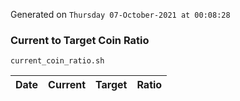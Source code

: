 Generated on `Thursday 07-October-2021 at 00:08:28`

### Current to Target Coin Ratio
`current_coin_ratio.sh`

Date|Current|Target|Ratio
---|---|---|---
